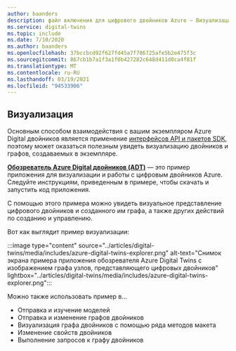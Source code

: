 ```yaml
---
author: baanders
description: файл включения для цифрового двойников Azure — Визуализация с помощью обозревателя Digital двойников Explorer
ms.service: digital-twins
ms.topic: include
ms.date: 7/10/2020
ms.author: baanders
ms.openlocfilehash: 37bccbcd92f627fd45a7f786725afe5b2e475f3c
ms.sourcegitcommit: 867cb1b7a1f3a1f0b427282c648d411d0ca4f81f
ms.translationtype: MT
ms.contentlocale: ru-RU
ms.lasthandoff: 03/19/2021
ms.locfileid: "94533906"
---
```

## <a name="visualization"></a>Визуализация

Основным способом взаимодействия с вашим экземпляром Azure Digital двойников является применение [интерфейсов API и пакетов SDK](../articles/digital-twins/how-to-use-apis-sdks.md), поэтому может оказаться полезным увидеть визуализацию двойников и графов, создаваемых в экземпляре.

[**Обозреватель Azure Digital двойников (ADT)**](/samples/azure-samples/digital-twins-explorer/digital-twins-explorer/) — это пример приложения для визуализации и работы с цифровым двойников Azure. Следуйте инструкциям, приведенным в примере, чтобы скачать и запустить код приложения. 

С помощью этого примера можно увидеть визуальное представление цифрового двойников и созданного им графа, а также других действий по созданию и управлению.

Вот как выглядит пример визуализации:

:::image type="content" source="../articles/digital-twins/media/includes/azure-digital-twins-explorer.png" alt-text="Снимок экрана примера приложения обозревателя Azure Digital Twins с изображением графа узлов, представляющего цифровых двойников" lightbox="../articles/digital-twins/media/includes/azure-digital-twins-explorer.png":::

Можно также использовать пример в...
* Отправка и изучение моделей
* Отправка и изменение графов двойников
* Визуализация графа двойников с помощью ряда методов макета
* Изменение свойств двойников
* Выполнение запросов к графу двойников